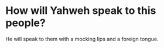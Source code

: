 # How will Yahweh speak to this people?

He will speak to them with a mocking lips and a foreign tongue.
